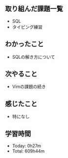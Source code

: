 ## 取り組んだ課題一覧
- SQL
- タイピング練習
## わかったこと
- SQLの解き方について
## 次やること
- Vimの課題の続き
## 感じたこと
- 特になし
## 学習時間
- Today: 0h27m
- Total: 609h44m
